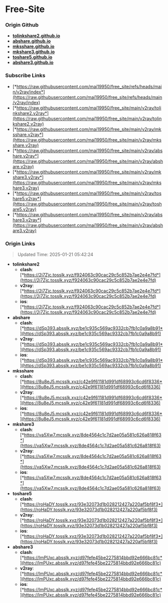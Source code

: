 # Free-Site

### Origin Github

- [**tolinkshare2.github.io**](https://github.com/tolinkshare2/tolinkshare2.github.io)
- [**abshare.github.io**](https://github.com/abshare/abshare.github.io)
- [**mksshare.github.io**](https://github.com/mksshare/mksshare.github.io)
- [**mkshare3.github.io**](https://github.com/mkshare3/mkshare3.github.io)
- [**toshare5.github.io**](https://github.com/toshare5/toshare5.github.io)
- [**abshare3.github.io**](https://github.com/abshare3/abshare3.github.io)

### Subscribe Links

- [*https://raw.githubusercontent.com/mai19950/free_site/refs/heads/main/v2ray/index*](https://raw.githubusercontent.com/mai19950/free_site/refs/heads/main/v2ray/index)
- [*https://raw.githubusercontent.com/mai19950/free_site/main/v2ray/tolinkshare2.v2ray*](https://raw.githubusercontent.com/mai19950/free_site/main/v2ray/tolinkshare2.v2ray)
- [*https://raw.githubusercontent.com/mai19950/free_site/main/v2ray/mksshare.v2ray*](https://raw.githubusercontent.com/mai19950/free_site/main/v2ray/mksshare.v2ray)
- [*https://raw.githubusercontent.com/mai19950/free_site/main/v2ray/abshare.v2ray*](https://raw.githubusercontent.com/mai19950/free_site/main/v2ray/abshare.v2ray)
- [*https://raw.githubusercontent.com/mai19950/free_site/main/v2ray/mkshare3.v2ray*](https://raw.githubusercontent.com/mai19950/free_site/main/v2ray/mkshare3.v2ray)
- [*https://raw.githubusercontent.com/mai19950/free_site/main/v2ray/toshare5.v2ray*](https://raw.githubusercontent.com/mai19950/free_site/main/v2ray/toshare5.v2ray)
- [*https://raw.githubusercontent.com/mai19950/free_site/main/v2ray/abshare3.v2ray*](https://raw.githubusercontent.com/mai19950/free_site/main/v2ray/abshare3.v2ray)

### Origin Links

> Updated Time: 2025-01-21 05:42:24

- **tolinkshare2**
  - **clash**: [*https://2j7Zjc.tosslk.xyz/f924063c90cac29c5c852b7ae2e4e7fd*](https://2j7Zjc.tosslk.xyz/f924063c90cac29c5c852b7ae2e4e7fd)
  - **v2ray**: [*https://2j7Zjc.tosslk.xyz/f924063c90cac29c5c852b7ae2e4e7fd*](https://2j7Zjc.tosslk.xyz/f924063c90cac29c5c852b7ae2e4e7fd)
  - **ios**: [*https://2j7Zjc.tosslk.xyz/f924063c90cac29c5c852b7ae2e4e7fd*](https://2j7Zjc.tosslk.xyz/f924063c90cac29c5c852b7ae2e4e7fd)
- **abshare**
  - **clash**: [*https://dSp393.absslk.xyz/be1c935c569ac9332cb7fb1c0a9a8b91*](https://dSp393.absslk.xyz/be1c935c569ac9332cb7fb1c0a9a8b91)
  - **v2ray**: [*https://dSp393.absslk.xyz/be1c935c569ac9332cb7fb1c0a9a8b91*](https://dSp393.absslk.xyz/be1c935c569ac9332cb7fb1c0a9a8b91)
  - **ios**: [*https://dSp393.absslk.xyz/be1c935c569ac9332cb7fb1c0a9a8b91*](https://dSp393.absslk.xyz/be1c935c569ac9332cb7fb1c0a9a8b91)
- **mksshare**
  - **clash**: [*https://8u8eJ5.mcsslk.xyz/c42e9f61181d991df68993c6cd6f8336*](https://8u8eJ5.mcsslk.xyz/c42e9f61181d991df68993c6cd6f8336)
  - **v2ray**: [*https://8u8eJ5.mcsslk.xyz/c42e9f61181d991df68993c6cd6f8336*](https://8u8eJ5.mcsslk.xyz/c42e9f61181d991df68993c6cd6f8336)
  - **ios**: [*https://8u8eJ5.mcsslk.xyz/c42e9f61181d991df68993c6cd6f8336*](https://8u8eJ5.mcsslk.xyz/c42e9f61181d991df68993c6cd6f8336)
- **mkshare3**
  - **clash**: [*https://va5Xw7.mcsslk.xyz/8de4564c1c7d2ae05a581c626a818f63*](https://va5Xw7.mcsslk.xyz/8de4564c1c7d2ae05a581c626a818f63)
  - **v2ray**: [*https://va5Xw7.mcsslk.xyz/8de4564c1c7d2ae05a581c626a818f63*](https://va5Xw7.mcsslk.xyz/8de4564c1c7d2ae05a581c626a818f63)
  - **ios**: [*https://va5Xw7.mcsslk.xyz/8de4564c1c7d2ae05a581c626a818f63*](https://va5Xw7.mcsslk.xyz/8de4564c1c7d2ae05a581c626a818f63)
- **toshare5**
  - **clash**: [*https://roHaDY.tosslk.xyz/93e32073d1b028212427a220af5bf8f3*](https://roHaDY.tosslk.xyz/93e32073d1b028212427a220af5bf8f3)
  - **v2ray**: [*https://roHaDY.tosslk.xyz/93e32073d1b028212427a220af5bf8f3*](https://roHaDY.tosslk.xyz/93e32073d1b028212427a220af5bf8f3)
  - **ios**: [*https://roHaDY.tosslk.xyz/93e32073d1b028212427a220af5bf8f3*](https://roHaDY.tosslk.xyz/93e32073d1b028212427a220af5bf8f3)
- **abshare3**
  - **clash**: [*https://lmPUxc.absslk.xyz/d97fefe45be2275814bbd92e666bc81c*](https://lmPUxc.absslk.xyz/d97fefe45be2275814bbd92e666bc81c)
  - **v2ray**: [*https://lmPUxc.absslk.xyz/d97fefe45be2275814bbd92e666bc81c*](https://lmPUxc.absslk.xyz/d97fefe45be2275814bbd92e666bc81c)
  - **ios**: [*https://lmPUxc.absslk.xyz/d97fefe45be2275814bbd92e666bc81c*](https://lmPUxc.absslk.xyz/d97fefe45be2275814bbd92e666bc81c)
